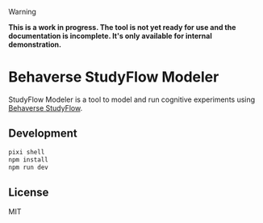 
> [!WARNING]
> **This is a work in progress. The tool is not yet ready for use and the documentation is incomplete. It's only available for internal demonstration.**


# Behaverse StudyFlow Modeler

StudyFlow Modeler is a tool to model and run cognitive experiments using [Behaverse StudyFlow](https://behaverse.org/studyflow).

## Development

```bash
pixi shell
npm install
npm run dev
```

## License

MIT
